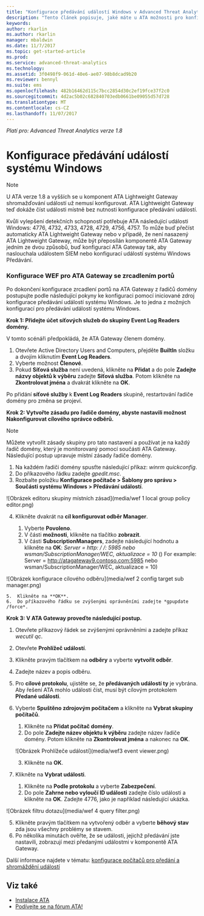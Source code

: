 ```yaml
---
title: "Konfigurace předávání událostí Windows v Advanced Threat Analytics | Dokumentace Microsoftu"
description: "Tento článek popisuje, jaké máte u ATA možnosti pro konfiguraci předávání událostí Windows."
keywords: 
author: rkarlin
ms.author: rkarlin
manager: mbaldwin
ms.date: 11/7/2017
ms.topic: get-started-article
ms.prod: 
ms.service: advanced-threat-analytics
ms.technology: 
ms.assetid: 3f0498f9-061d-40e6-ae07-98b8dcad9b20
ms.reviewer: bennyl
ms.suite: ems
ms.openlocfilehash: 482b16462d115c7bcc2854d30c2ef19fce37f2c0
ms.sourcegitcommit: 4d2ac5b02c682840703edb0661be09055d57d728
ms.translationtype: MT
ms.contentlocale: cs-CZ
ms.lasthandoff: 11/07/2017
---
```

*Platí pro: Advanced Threat Analytics verze 1.8*



# <a name="configuring-windows-event-forwarding"></a>Konfigurace předávání událostí systému Windows

> [!NOTE]
> U ATA verze 1.8 a vyšších se u komponent ATA Lightweight Gateway shromažďování událostí už nemusí konfigurovat. ATA Lightweight Gateway teď dokáže číst události místně bez nutnosti konfigurace předávání událostí.


Kvůli vylepšení detekčních schopností potřebuje ATA následující události Windows: 4776, 4732, 4733, 4728, 4729, 4756, 4757. To může buď přečíst automaticky ATA Lightweight Gateway nebo v případě, že není nasazený ATA Lightweight Gateway, může být přeposílán komponentě ATA Gateway jedním ze dvou způsobů, buď konfigurací ATA Gateway tak, aby naslouchala událostem SIEM nebo konfigurací událostí systému Windows Předávání.



### <a name="wef-configuration-for-ata-gateways-with-port-mirroring"></a>Konfigurace WEF pro ATA Gateway se zrcadlením portů

Po dokončení konfigurace zrcadlení portů na ATA Gateway z řadičů domény postupujte podle následující pokyny ke konfiguraci pomocí iniciované zdroj konfigurace předávání událostí systému Windows. Je to jedna z možných konfigurací pro předávání událostí systému Windows. 

**Krok 1: Přidejte účet síťových služeb do skupiny Event Log Readers domény.** 

V tomto scénáři předpokládá, že ATA Gateway členem domény.

1.  Otevřete Active Directory Users and Computers, přejděte **BuiltIn** složku a dvojím kliknutím **Event Log Readers**. 
2.  Vyberte možnost **Členové**.
4.  Pokud **Síťová služba** není uvedená, klikněte na **Přidat** a do pole **Zadejte názvy objektů k výběru** zadejte **Síťová služba**. Potom klikněte na **Zkontrolovat jména** a dvakrát klikněte na **OK**. 

Po přidání **síťové služby** k **Event Log Readers** skupině, restartování řadiče domény pro změna se projeví.

**Krok 2: Vytvořte zásadu pro řadiče domény, abyste nastavili možnost Nakonfigurovat cílového správce odběrů.** 
> [!Note] 
> Můžete vytvořit zásady skupiny pro tato nastavení a používat je na každý řadič domény, který je monitorovaný pomocí součásti ATA Gateway. Následující postup upravuje místní zásady řadiče domény.     

1.  Na každém řadiči domény spusťte následující příkaz: *winrm quickconfig*.
2.  Do příkazového řádku zadejte *gpedit.msc*.
3.  Rozbalte položku **Konfigurace počítače > Šablony pro správu > Součásti systému Windows > Předávání událostí**.

 ![Obrázek editoru skupiny místních zásad](media/wef 1 local group policy editor.png)

4.  Klikněte dvakrát na **cíl konfigurovat odběr Manager**.
   
    1.  Vyberte **Povoleno**.
    2.  V části **možnosti**, klikněte na tlačítko **zobrazit**.
    3.  V části **SubscriptionManagers**, zadejte následující hodnotu a klikněte na **OK**: *Server = http: / /<fqdnATAGateway>: 5985 nebo wsman/SubscriptionManager/WEC, aktualizace = 10* () For example: Server = http://atagateway9.contoso.com:5985 nebo wsman/SubscriptionManager/WEC, aktualizace = 10)
 
   ![Obrázek konfigurace cílového odběru](media/wef 2 config target sub manager.png)
   
    5.  Klikněte na **OK**.
    6.  Do příkazového řádku se zvýšenými oprávněními zadejte *gpupdate /force*. 

**Krok 3: V ATA Gateway proveďte následující postup.** 

1.  Otevřete příkazový řádek se zvýšenými oprávněními a zadejte příkaz *wecutil qc*.
2.  Otevřete **Prohlížeč událostí**. 
3.  Klikněte pravým tlačítkem na **odběry** a vyberte **vytvořit odběr**. 

   1.   Zadejte název a popis odběru. 
   2.   Pro **cílové protokolu**, ujistěte se, že **předávaných událostí ty** je vybrána. Aby řešení ATA mohlo události číst, musí být cílovým protokolem **Předané události**. 
   3.   Vyberte **Spuštěno zdrojovým počítačem** a klikněte na **Vybrat skupiny počítačů**.
        1.  Klikněte na **Přidat počítač domény**.
        2.  Do pole **Zadejte název objektu k výběru** zadejte název řadiče domény. Potom klikněte na **Zkontrolovat jména** a nakonec na **OK**. 
       
        ![Obrázek Prohlížeče událostí](media/wef3 event viewer.png)
   
        
        3.  Klikněte na **OK**.
   4.   Klikněte na **Vybrat události**.

        1. Klikněte na **Podle protokolu** a vyberte **Zabezpečení**.
        2. Do pole **Zahrne nebo vyloučí ID události** zadejte číslo události a klikněte na **OK**. Zadejte 4776, jako je například následující ukázka.

 ![Obrázek filtru dotazu](media/wef 4 query filter.png)

   5.   Klikněte pravým tlačítkem na vytvořený odběr a vyberte **běhový stav** zda jsou všechny problémy se stavem. 
   6.   Po několika minutách ověřte, že se události, jejichž předávání jste nastavili, zobrazují mezi předanými událostmi v komponentě ATA Gateway.


Další informace najdete v tématu: [konfigurace počítačů pro předání a shromáždění událostí](https://technet.microsoft.com/library/cc748890)

## <a name="see-also"></a>Viz také
- [Instalace ATA](install-ata-step1.md)
- [Podívejte se na fórum ATA!](https://social.technet.microsoft.com/Forums/security/home?forum=mata)
